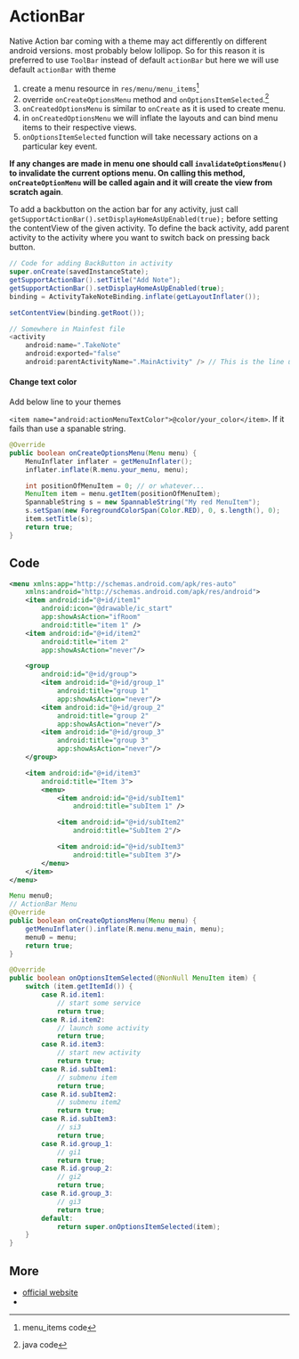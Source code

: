 # ActionBar

Native Action bar coming with a theme may act differently on different android versions. most probably below lollipop. So for this reason it is preferred to use `ToolBar` instead of default `actionBar` but here we will use default `actionBar` with theme

1. create a menu resource in `res/menu/menu_items`[^1]
2. override `onCreateOptionsMenu` method and `onOptionsItemSelected`.[^2]
3. `onCreatedOptionsMenu` is similar to `onCreate` as it is used to create menu.
4. in `onCreatedOptionsMenu` we will inflate the layouts and can bind menu items to their respective views.
5. `onOptionsItemSelected` function will take necessary actions on a particular key event.

**If any changes are made in menu one should call `invalidateOptionsMenu()` to invalidate the current options menu. On calling this method, `onCreateOptionMenu` will be called again and it will create the view from scratch again**.

To add a backbutton on the action bar for any activity, just call `getSupportActionBar().setDisplayHomeAsUpEnabled(true);` before setting the contentView of the given activity. To define the back activity, add parent activity to the activity where you want to switch back on pressing back button.

```java
// Code for adding BackButton in activity
super.onCreate(savedInstanceState);
getSupportActionBar().setTitle("Add Note");
getSupportActionBar().setDisplayHomeAsUpEnabled(true);
binding = ActivityTakeNoteBinding.inflate(getLayoutInflater());

setContentView(binding.getRoot());

// Somewhere in Mainfest file
<activity
    android:name=".TakeNote"
	android:exported="false"
    android:parentActivityName=".MainActivity" /> // This is the line used to set parent activity
```



#### Change text color

Add below line to your themes

`<item name="android:actionMenuTextColor">@color/your_color</item>`. If it fails than use a spanable string.

```java
@Override
public boolean onCreateOptionsMenu(Menu menu) {
    MenuInflater inflater = getMenuInflater();
    inflater.inflate(R.menu.your_menu, menu);

    int positionOfMenuItem = 0; // or whatever...
    MenuItem item = menu.getItem(positionOfMenuItem);
    SpannableString s = new SpannableString("My red MenuItem");
    s.setSpan(new ForegroundColorSpan(Color.RED), 0, s.length(), 0);
    item.setTitle(s);
    return true;
}
```



## Code

[^1]:menu_items code

```xml
<menu xmlns:app="http://schemas.android.com/apk/res-auto"
    xmlns:android="http://schemas.android.com/apk/res/android">
    <item android:id="@+id/item1"
        android:icon="@drawable/ic_start"
        app:showAsAction="ifRoom"
        android:title="item 1" />
    <item android:id="@+id/item2"
        android:title="item 2"
        app:showAsAction="never"/>

    <group
        android:id="@+id/group">
        <item android:id="@+id/group_1"
            android:title="group 1"
            app:showAsAction="never"/>
        <item android:id="@+id/group_2"
            android:title="group 2"
            app:showAsAction="never"/>
        <item android:id="@+id/group_3"
            android:title="group 3"
            app:showAsAction="never"/>
    </group>

    <item android:id="@+id/item3"
        android:title="Item 3">
        <menu>
            <item android:id="@+id/subItem1"
                android:title="subItem 1" />

            <item android:id="@+id/subItem2"
                android:title="SubItem 2"/>

            <item android:id="@+id/subItem3"
                android:title="subItem 3"/>
        </menu>
    </item>
</menu>
```



[^2]:java code

```java
Menu menu0;
// ActionBar Menu
@Override
public boolean onCreateOptionsMenu(Menu menu) {
    getMenuInflater().inflate(R.menu.menu_main, menu);
    menu0 = menu;
    return true;
}

@Override
public boolean onOptionsItemSelected(@NonNull MenuItem item) {
    switch (item.getItemId()) {
        case R.id.item1:
            // start some service
            return true;
        case R.id.item2:
            // launch some activity
            return true;
        case R.id.item3:
            // start new activity
            return true;
        case R.id.subItem1:
            // submenu item
            return true;
        case R.id.subItem2:
            // submenu item2
            return true;
        case R.id.subItem3:
            // si3
            return true;
        case R.id.group_1:
            // gi1
            return true;
        case R.id.group_2:
            // gi2
            return true;
        case R.id.group_3:
            // gi3
            return true;
        default:
            return super.onOptionsItemSelected(item);
    }
}
```





## More

- [official website](https://developer.android.com/training/appbar)
- 